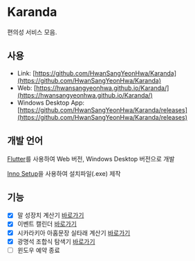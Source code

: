 # Karanda

편의성 서비스 모음.

## 사용
- Link: [https://github.com/HwanSangYeonHwa/Karanda](https://github.com/HwanSangYeonHwa/Karanda)
- Web: [https://hwansangyeonhwa.github.io/Karanda/](https://hwansangyeonhwa.github.io/Karanda/)
- Windows Desktop App: [https://github.com/HwanSangYeonHwa/Karanda/releases](https://github.com/HwanSangYeonHwa/Karanda/releases)

## 개발 언어
[Flutter](https://flutter.dev/)를 사용하여 Web 버전, Windows Desktop 버전으로 개발

[Inno Setup](https://jrsoftware.org/)을 사용하여 설치파일(.exe) 제작

## 기능
 - [x] 말 성장치 계산기 [바로가기](https://hwansangyeonhwa.github.io/Karanda/#/horse)
 - [x] 이벤트 캘린더 [바로가기](https://hwansangyeonhwa.github.io/Karanda/#/event-calender)
 - [x] 시카라키아 아홉문장 실타래 계산기 [바로가기](https://hwansangyeonhwa.github.io/Karanda/#/sikarakia)
 - [x] 광명석 조합식 탐색기 [바로가기](https://hwansangyeonhwa.github.io/Karanda/#/artifact)
 - [ ] 윈도우 예약 종료